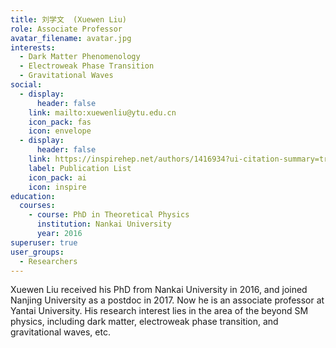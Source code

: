 ```yaml
---
title: 刘学文  (Xuewen Liu)
role: Associate Professor
avatar_filename: avatar.jpg
interests:
  - Dark Matter Phenomenology
  - Electroweak Phase Transition
  - Gravitational Waves
social:
  - display:
      header: false
    link: mailto:xuewenliu@ytu.edu.cn
    icon_pack: fas
    icon: envelope
  - display:
      header: false
    link: https://inspirehep.net/authors/1416934?ui-citation-summary=true
    label: Publication List
    icon_pack: ai
    icon: inspire
education:
  courses:
    - course: PhD in Theoretical Physics
      institution: Nankai University
      year: 2016
superuser: true
user_groups:
  - Researchers
---
```

Xuewen Liu received his PhD from Nankai University in 2016, and joined Nanjing University as a postdoc in 2017. Now he is an associate professor at Yantai University. His research interest lies in the area of the beyond SM physics, including dark matter, electroweak phase transition, and gravitational waves, etc.